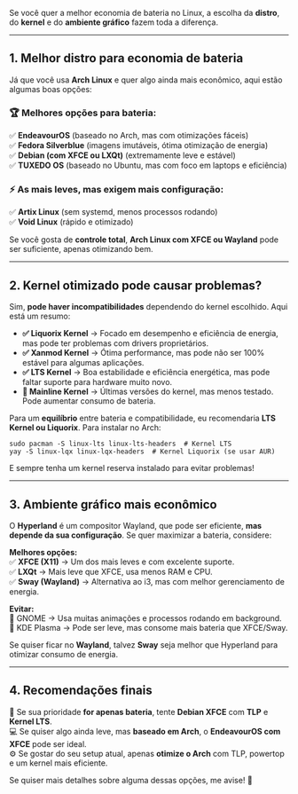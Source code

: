 Se você quer a melhor economia de bateria no Linux, a escolha da **distro**, do **kernel** e do **ambiente gráfico** fazem toda a diferença.  

---

## **1. Melhor distro para economia de bateria**  

Já que você usa **Arch Linux** e quer algo ainda mais econômico, aqui estão algumas boas opções:  

### 🏆 **Melhores opções para bateria:**  
✅ **EndeavourOS** (baseado no Arch, mas com otimizações fáceis)  
✅ **Fedora Silverblue** (imagens imutáveis, ótima otimização de energia)  
✅ **Debian (com XFCE ou LXQt)** (extremamente leve e estável)  
✅ **TUXEDO OS** (baseado no Ubuntu, mas com foco em laptops e eficiência)  

### ⚡ **As mais leves, mas exigem mais configuração:**  
✅ **Artix Linux** (sem systemd, menos processos rodando)  
✅ **Void Linux** (rápido e otimizado)  

Se você gosta de **controle total**, **Arch Linux com XFCE ou Wayland** pode ser suficiente, apenas otimizando bem.  

---

## **2. Kernel otimizado pode causar problemas?**  
Sim, **pode haver incompatibilidades** dependendo do kernel escolhido. Aqui está um resumo:  

- **✅ Liquorix Kernel** → Focado em desempenho e eficiência de energia, mas pode ter problemas com drivers proprietários.  
- **✅ Xanmod Kernel** → Ótima performance, mas pode não ser 100% estável para algumas aplicações.  
- **✅ LTS Kernel** → Boa estabilidade e eficiência energética, mas pode faltar suporte para hardware muito novo.  
- **🚫 Mainline Kernel** → Últimas versões do kernel, mas menos testado. Pode aumentar consumo de bateria.  

Para um **equilíbrio** entre bateria e compatibilidade, eu recomendaria **LTS Kernel ou Liquorix**. Para instalar no Arch:  
```
sudo pacman -S linux-lts linux-lts-headers  # Kernel LTS
yay -S linux-lqx linux-lqx-headers  # Kernel Liquorix (se usar AUR)
```
E sempre tenha um kernel reserva instalado para evitar problemas!  

---

## **3. Ambiente gráfico mais econômico**  
O **Hyperland** é um compositor Wayland, que pode ser eficiente, **mas depende da sua configuração**. Se quer maximizar a bateria, considere:  

**Melhores opções:**  
✅ **XFCE (X11)** → Um dos mais leves e com excelente suporte.  
✅ **LXQt** → Mais leve que XFCE, usa menos RAM e CPU.  
✅ **Sway (Wayland)** → Alternativa ao i3, mas com melhor gerenciamento de energia.  

**Evitar:**  
🚫 GNOME → Usa muitas animações e processos rodando em background.  
🚫 KDE Plasma → Pode ser leve, mas consome mais bateria que XFCE/Sway.  

Se quiser ficar no **Wayland**, talvez **Sway** seja melhor que Hyperland para otimizar consumo de energia.  

---

## **4. Recomendações finais**  
🔋 Se sua prioridade **for apenas bateria**, tente **Debian XFCE** com **TLP** e **Kernel LTS**.  
💻 Se quiser algo ainda leve, mas **baseado em Arch**, o **EndeavourOS com XFCE** pode ser ideal.  
⚙️ Se gostar do seu setup atual, apenas **otimize o Arch** com TLP, powertop e um kernel mais eficiente.  

Se quiser mais detalhes sobre alguma dessas opções, me avise! 🚀
